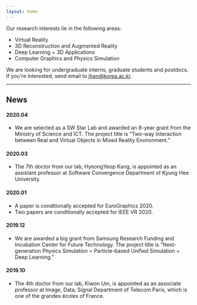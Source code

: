 ```yaml
---
layout: home
---
```


Our research interests lie in the following areas:
* Virtual Reality
* 3D Reconstruction and Augmented Reality
* Deep Learning + 3D Applications
* Computer Graphics and Physics Simulation

We are looking for undergraduate interns, graduate students and postdocs.  
If you're interested, send email to jhan@korea.ac.kr.

<hr>

## News
#### 2020.04
* We are selected as a SW Star Lab and awarded an 8-year grant from the Ministry of Science and ICT. The project title is “Two-way Interaction between Real and Virtual Objects in Mixed Reality Environment.”

#### 2020.03
* The 7th doctor from our lab, HyeongYeop Kang, is appointed as an assistant professor at Software Convergence Department of Kyung Hee University.

#### 2020.01
* A paper is conditionally accepted for EuroGraphics 2020.
* Two papers are conditionally accepted for IEEE VR 2020.

#### 2019.12
* We are awarded a big grant from Samsung Research Funding and Incubation Center for Future Technology. The project title is “Next-generation Physics Simulation = Particle-based Unified Simulation + Deep Learning.”

#### 2019.10
* The 4th doctor from our lab, Kiwon Um, is appointed as an associate professor at Image, Data, Signal Department of Telecom Paris, which is one of the grandes écoles of France.